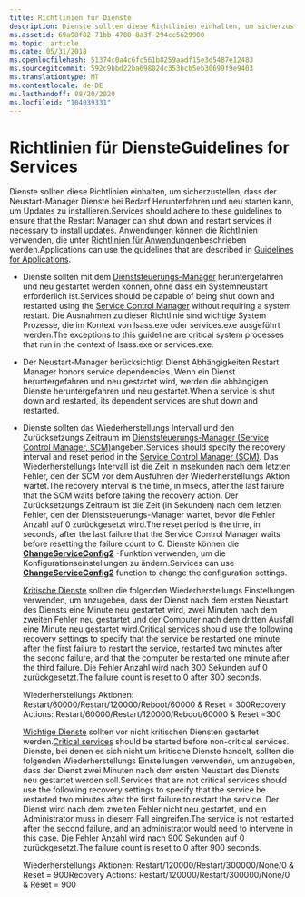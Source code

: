 ```yaml
---
title: Richtlinien für Dienste
description: Dienste sollten diese Richtlinien einhalten, um sicherzustellen, dass der Neustart-Manager Dienste bei Bedarf Herunterfahren und neu starten kann, um Updates zu installieren. Anwendungen können die Richtlinien verwenden, die unter Richtlinien für Anwendungen beschrieben werden.
ms.assetid: 69a98f82-71bb-4780-8a3f-294cc5629900
ms.topic: article
ms.date: 05/31/2018
ms.openlocfilehash: 51374c0a4c6fc561b8259aadf15e3d5487e12483
ms.sourcegitcommit: 592c9bbd22ba69802dc353bcb5eb30699f9e9403
ms.translationtype: MT
ms.contentlocale: de-DE
ms.lasthandoff: 08/20/2020
ms.locfileid: "104039331"
---
```

# <a name="guidelines-for-services"></a><span data-ttu-id="8029c-104">Richtlinien für Dienste</span><span class="sxs-lookup"><span data-stu-id="8029c-104">Guidelines for Services</span></span>

<span data-ttu-id="8029c-105">Dienste sollten diese Richtlinien einhalten, um sicherzustellen, dass der Neustart-Manager Dienste bei Bedarf Herunterfahren und neu starten kann, um Updates zu installieren.</span><span class="sxs-lookup"><span data-stu-id="8029c-105">Services should adhere to these guidelines to ensure that the Restart Manager can shut down and restart services if necessary to install updates.</span></span> <span data-ttu-id="8029c-106">Anwendungen können die Richtlinien verwenden, die unter [Richtlinien für Anwendungen](guidelines-for-applications.md)beschrieben werden.</span><span class="sxs-lookup"><span data-stu-id="8029c-106">Applications can use the guidelines that are described in [Guidelines for Applications](guidelines-for-applications.md).</span></span>

-   <span data-ttu-id="8029c-107">Dienste sollten mit dem [Dienststeuerungs-Manager](/windows/desktop/Services/service-control-manager) heruntergefahren und neu gestartet werden können, ohne dass ein Systemneustart erforderlich ist.</span><span class="sxs-lookup"><span data-stu-id="8029c-107">Services should be capable of being shut down and restarted using the [Service Control Manager](/windows/desktop/Services/service-control-manager) without requiring a system restart.</span></span> <span data-ttu-id="8029c-108">Die Ausnahmen zu dieser Richtlinie sind wichtige System Prozesse, die im Kontext von lsass.exe oder services.exe ausgeführt werden.</span><span class="sxs-lookup"><span data-stu-id="8029c-108">The exceptions to this guideline are critical system processes that run in the context of lsass.exe or services.exe.</span></span>
-   <span data-ttu-id="8029c-109">Der Neustart-Manager berücksichtigt Dienst Abhängigkeiten.</span><span class="sxs-lookup"><span data-stu-id="8029c-109">Restart Manager honors service dependencies.</span></span> <span data-ttu-id="8029c-110">Wenn ein Dienst heruntergefahren und neu gestartet wird, werden die abhängigen Dienste heruntergefahren und neu gestartet.</span><span class="sxs-lookup"><span data-stu-id="8029c-110">When a service is shut down and restarted, its dependent services are shut down and restarted.</span></span>
-   <span data-ttu-id="8029c-111">Dienste sollten das Wiederherstellungs Intervall und den Zurücksetzungs Zeitraum im [Dienststeuerungs-Manager (Service Control Manager, SCM)](/windows/desktop/Services/service-control-manager)angeben.</span><span class="sxs-lookup"><span data-stu-id="8029c-111">Services should specify the recovery interval and reset period in the [Service Control Manager (SCM)](/windows/desktop/Services/service-control-manager).</span></span> <span data-ttu-id="8029c-112">Das Wiederherstellungs Intervall ist die Zeit in msekunden nach dem letzten Fehler, den der SCM vor dem Ausführen der Wiederherstellungs Aktion wartet.</span><span class="sxs-lookup"><span data-stu-id="8029c-112">The recovery interval is the time, in msecs, after the last failure that the SCM waits before taking the recovery action.</span></span> <span data-ttu-id="8029c-113">Der Zurücksetzungs Zeitraum ist die Zeit (in Sekunden) nach dem letzten Fehler, den der Dienststeuerungs-Manager wartet, bevor die Fehler Anzahl auf 0 zurückgesetzt wird.</span><span class="sxs-lookup"><span data-stu-id="8029c-113">The reset period is the time, in seconds, after the last failure that the Service Control Manager waits before resetting the failure count to 0.</span></span> <span data-ttu-id="8029c-114">Dienste können die [**ChangeServiceConfig2**](/windows/desktop/api/winsvc/nf-winsvc-changeserviceconfig2a) -Funktion verwenden, um die Konfigurationseinstellungen zu ändern.</span><span class="sxs-lookup"><span data-stu-id="8029c-114">Services can use [**ChangeServiceConfig2**](/windows/desktop/api/winsvc/nf-winsvc-changeserviceconfig2a) function to change the configuration settings.</span></span>

    <span data-ttu-id="8029c-115">[Kritische Dienste](critical-system-services.md) sollten die folgenden Wiederherstellungs Einstellungen verwenden, um anzugeben, dass der Dienst nach dem ersten Neustart des Diensts eine Minute neu gestartet wird, zwei Minuten nach dem zweiten Fehler neu gestartet und der Computer nach dem dritten Ausfall eine Minute neu gestartet wird.</span><span class="sxs-lookup"><span data-stu-id="8029c-115">[Critical services](critical-system-services.md) should use the following recovery settings to specify that the service be restarted one minute after the first failure to restart the service, restarted two minutes after the second failure, and that the computer be restarted one minute after the third failure.</span></span> <span data-ttu-id="8029c-116">Die Fehler Anzahl wird nach 300 Sekunden auf 0 zurückgesetzt.</span><span class="sxs-lookup"><span data-stu-id="8029c-116">The failure count is reset to 0 after 300 seconds.</span></span>

    <dl> <span data-ttu-id="8029c-117">Wiederherstellungs Aktionen: Restart/60000/Restart/120000/Reboot/60000 & Reset = 300</span><span class="sxs-lookup"><span data-stu-id="8029c-117">Recovery Actions: Restart/60000/Restart/120000/Reboot/60000 & Reset =300</span></span>  
    </dl>

    <span data-ttu-id="8029c-118">[Wichtige Dienste](critical-system-services.md) sollten vor nicht kritischen Diensten gestartet werden.</span><span class="sxs-lookup"><span data-stu-id="8029c-118">[Critical services](critical-system-services.md) should be started before non-critical services.</span></span> <span data-ttu-id="8029c-119">Dienste, bei denen es sich nicht um kritische Dienste handelt, sollten die folgenden Wiederherstellungs Einstellungen verwenden, um anzugeben, dass der Dienst zwei Minuten nach dem ersten Neustart des Diensts neu gestartet werden soll.</span><span class="sxs-lookup"><span data-stu-id="8029c-119">Services that are not critical services should use the following recovery settings to specify that the service be restarted two minutes after the first failure to restart the service.</span></span> <span data-ttu-id="8029c-120">Der Dienst wird nach dem zweiten Fehler nicht neu gestartet, und ein Administrator muss in diesem Fall eingreifen.</span><span class="sxs-lookup"><span data-stu-id="8029c-120">The service is not restarted after the second failure, and an administrator would need to intervene in this case.</span></span> <span data-ttu-id="8029c-121">Die Fehler Anzahl wird nach 900 Sekunden auf 0 zurückgesetzt.</span><span class="sxs-lookup"><span data-stu-id="8029c-121">The failure count is reset to 0 after 900 seconds.</span></span>

    <dl> <span data-ttu-id="8029c-122">Wiederherstellungs Aktionen: Restart/120000/Restart/300000/None/0 & Reset = 900</span><span class="sxs-lookup"><span data-stu-id="8029c-122">Recovery Actions: Restart/120000/Restart/300000/None/0 & Reset = 900</span></span>  
    </dl>

 

 